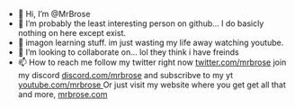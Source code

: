 - 👋 Hi, I’m @MrBrose
- 👀 I’m probably the least interesting person on github... I do basicly nothing on here except exist.
- 🌱 imagon learning stuff. im just wasting my life away watching youtube.
- 💞️ I’m looking to collaborate on... lol they think i have freinds 
- 📫 How to reach me follow my twitter right now [twitter.com/mrbrose](https://twitter.com/MrBrose_) join my discord [discord.com/mrbrose](https://discord.com/invite/GZZY25hFUB) and subscribve to my yt [youtube.com/mrbrose ](https://www.youtube.com/channel/UCgxVP8XTnJpFNIFX-nDg9eA)
Or just visit my website where you get get all that and more, [mrbrose.com](https://mrbrose.github.io/)

<!---
MrBrose/MrBrose is a ✨ special ✨ repository because its `README.md` (this file) appears on your GitHub profile.
You can click the Preview link to take a look at your changes.
--->
